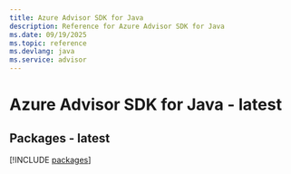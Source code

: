 ```yaml
---
title: Azure Advisor SDK for Java
description: Reference for Azure Advisor SDK for Java
ms.date: 09/19/2025
ms.topic: reference
ms.devlang: java
ms.service: advisor
---
```

# Azure Advisor SDK for Java - latest
## Packages - latest
[!INCLUDE [packages](advisor-index.md)]